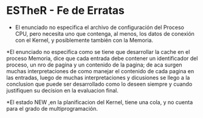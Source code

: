 # ESTheR - Fe de Erratas

* El enunciado no especifica el archivo de configuración del Proceso CPU, pero necesita uno que contenga, al menos, los datos de conexión con el Kernel, y posiblemente también con la Memoria.

*El enunciado no especifica como se tiene que desarrollar la cache en el proceso Memoria, dice que cada entrada debe contener un identificador del proceso, un nro de pagina y un contenido de la pagina; de aca surgen muchas interpretaciones de como manejar el contenido de cada pagina en las entradas, luego de muchas interpretaciones y dicusiones se llego a la conclusion que puede ser desarrollado como lo deseen siempre y cuando justifiquen su decision en la evaluacion final.

*El estado NEW ,en la planificacion del Kernel, tiene una cola, y no cuenta para el grado de multiprogramación.
